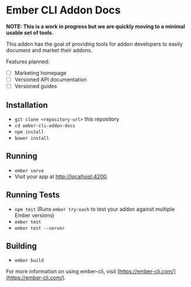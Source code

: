 # Ember CLI Addon Docs

**NOTE: This is a work in progress but we are quickly moving to a minimal usable set of tools.**

This addon has the goal of providing tools for addon developers to easily document and market their addons.

Features planned:

* [ ] Marketing homepage
* [ ] Versioned API documentation
* [ ] Versioned guides

## Installation

* `git clone <repository-url>` this repository
* `cd ember-cli-addon-docs`
* `npm install`
* `bower install`

## Running

* `ember serve`
* Visit your app at [http://localhost:4200](http://localhost:4200).

## Running Tests

* `npm test` (Runs `ember try:each` to test your addon against multiple Ember versions)
* `ember test`
* `ember test --server`

## Building

* `ember build`

For more information on using ember-cli, visit [https://ember-cli.com/](https://ember-cli.com/).
